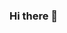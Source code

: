 ### Hi there 👋

<!--
**rahull-u/rahull-u** is a ✨ _special_ ✨ repository because its `README.md` (this file) appears on 
